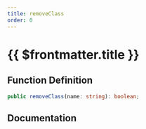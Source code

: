 ```yaml
---
title: removeClass
order: 0
---
```


# {{ $frontmatter.title }}

## Function Definition

```ts
public removeClass(name: string): boolean;
```

## Documentation

<!--@include: ./parts/removeClass.md-->
